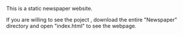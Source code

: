 This is a static newspaper website.

If you are willing to see the poject , download the entire "Newspaper" directory and open "index.html" to see the webpage.
